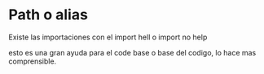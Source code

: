 # Path o alias

Existe las importaciones con el import hell o import no help

esto es una gran ayuda para el code base o base del codigo, lo hace mas comprensible.